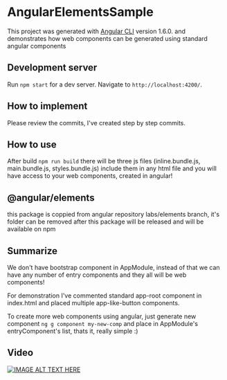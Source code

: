 # AngularElementsSample

This project was generated with [Angular CLI](https://github.com/angular/angular-cli) version 1.6.0. and demonstrates how web components can be generated using standard angular components

## Development server

Run `npm start` for a dev server. Navigate to `http://localhost:4200/`. 


## How to implement
Please review the commits, I've created step by step commits. 


## How to use
After build `npm run build` there will be three js files (inline.bundle.js, main.bundle.js, styles.bundle.js) include them in any html file and you will have access to your web components, created in angular!


## @angular/elements
this package is coppied from angular repository labs/elements branch, it's folder can be removed after this package will be released and will be available on npm


## Summarize
We don't have bootstrap component in AppModule, instead of that we can have any number of entry components and they all will be web components!

For demonstration I've commented standard app-root component in index.html and placed multiple app-like-button components.

To create more web components using angular, just generate new component `ng g component my-new-comp` and place in AppModule's entryComponent's list, thats it, really simple :)

## Video
[![IMAGE ALT TEXT HERE](https://img.youtube.com/vi/ljsOPm4MMEo/0.jpg)](https://www.youtube.com/watch?v=ljsOPm4MMEo)
